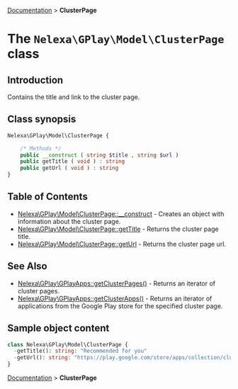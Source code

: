 [Documentation](../../README.md) > **ClusterPage**

# The `Nelexa\GPlay\Model\ClusterPage` class

## Introduction
Contains the title and link to the cluster page.

## Class synopsis
```php
Nelexa\GPlay\Model\ClusterPage {

    /* Methods */
    public __construct ( string $title , string $url ) 
    public getTitle ( void ) : string
    public getUrl ( void ) : string
}
```

## Table of Contents
* [Nelexa\GPlay\Model\ClusterPage::__construct](clusterpage.__construct.md) - Creates an object with information about the cluster page.
* [Nelexa\GPlay\Model\ClusterPage::getTitle](clusterpage.gettitle.md) - Returns the cluster page title.
* [Nelexa\GPlay\Model\ClusterPage::getUrl](clusterpage.geturl.md) - Returns the cluster page url.


## See Also
* [Nelexa\GPlay\GPlayApps::getClusterPages()](../GPlayApps/gplayapps.getclusterpages.md) - Returns an iterator of cluster pages.
* [Nelexa\GPlay\GPlayApps::getClusterApps()](../GPlayApps/gplayapps.getclusterapps.md) - Returns an iterator of applications from the Google Play store for the specified cluster page.
## Sample object content
```php
class Nelexa\GPlay\Model\ClusterPage {
  -getTitle(): string: "Recommended for you"
  -getUrl(): string: "https://play.google.com/store/apps/collection/cluster?clp=ogoKCAEqAggBUgIIAQ%3D%3D:S:ANO1ljJG6Aw&gsr=Cg2iCgoIASoCCAFSAggB:S:ANO1ljLKNqE"
}
```

[Documentation](../../README.md) > **ClusterPage**

